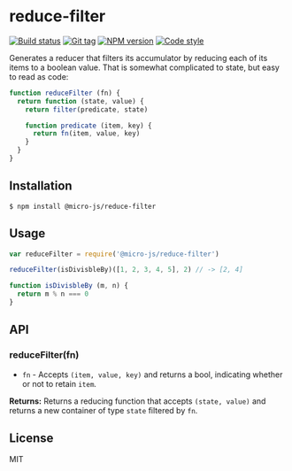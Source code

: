 
# reduce-filter

[![Build status][travis-image]][travis-url]
[![Git tag][git-image]][git-url]
[![NPM version][npm-image]][npm-url]
[![Code style][standard-image]][standard-url]

Generates a reducer that filters its accumulator by reducing each of its items to a boolean value. That is somewhat complicated to state, but easy to read as code:

```javascript
function reduceFilter (fn) {
  return function (state, value) {
    return filter(predicate, state)

    function predicate (item, key) {
      return fn(item, value, key)
    }
  }
}

```

## Installation

    $ npm install @micro-js/reduce-filter

## Usage

```js
var reduceFilter = require('@micro-js/reduce-filter')

reduceFilter(isDivisbleBy)([1, 2, 3, 4, 5], 2) // -> [2, 4]

function isDivisbleBy (m, n) {
  return m % n === 0
}

```

## API

### reduceFilter(fn)

- `fn` - Accepts `(item, value, key)` and returns a bool, indicating whether or not to retain `item`.

**Returns:** Returns a reducing function that accepts `(state, value)` and returns a new container of type `state` filtered by `fn`.

## License

MIT

[travis-image]: https://img.shields.io/travis/micro-js/reduce-filter.svg?style=flat-square
[travis-url]: https://travis-ci.org/micro-js/reduce-filter
[git-image]: https://img.shields.io/github/tag/micro-js/reduce-filter.svg
[git-url]: https://github.com/micro-js/reduce-filter
[standard-image]: https://img.shields.io/badge/code%20style-standard-brightgreen.svg?style=flat
[standard-url]: https://github.com/feross/standard
[npm-image]: https://img.shields.io/npm/v/@micro-js/reduce-filter.svg?style=flat-square
[npm-url]: https://npmjs.org/package/@micro-js/reduce-filter
